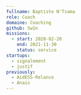 ```yaml
---
fullname: Baptiste N'Tsama
role: Coach
domaine: Coaching
github: Sw1n
missions:
  - start: 2020-02-20
    end: 2021-11-30
    status: service
startups:
  - signalement
  - justif
previously:
  - AidESS-Relance
  - Anais
---
```

